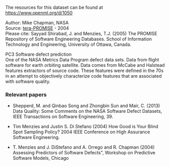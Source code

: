 The resources for this dataset can be found at https://www.openml.org/d/1050

Author: Mike Chapman, NASA  
Source: [tera-PROMISE](http://openscience.us/repo/defect/mccabehalsted/pc3.html) - 2004  
Please cite: Sayyad Shirabad, J. and Menzies, T.J. (2005) The PROMISE Repository of Software Engineering Databases. School of Information Technology and Engineering, University of Ottawa, Canada.  
  
PC3 Software defect prediction  
One of the NASA Metrics Data Program defect data sets. Data from flight software for earth orbiting satellite. Data comes from McCabe and Halstead features extractors of source code.  These features were defined in the 70s in an attempt to objectively characterize code features that are associated with software quality.

### Relevant papers  

- Shepperd, M. and Qinbao Song and Zhongbin Sun and Mair, C. (2013)
Data Quality: Some Comments on the NASA Software Defect Datasets, IEEE Transactions on Software Engineering, 39.

- Tim Menzies and Justin S. Di Stefano (2004) How Good is Your Blind Spot Sampling Policy? 2004 IEEE Conference on High Assurance
Software Engineering.

- T. Menzies and J. DiStefano and A. Orrego and R. Chapman (2004) Assessing Predictors of Software Defects", Workshop on Predictive Software Models, Chicago